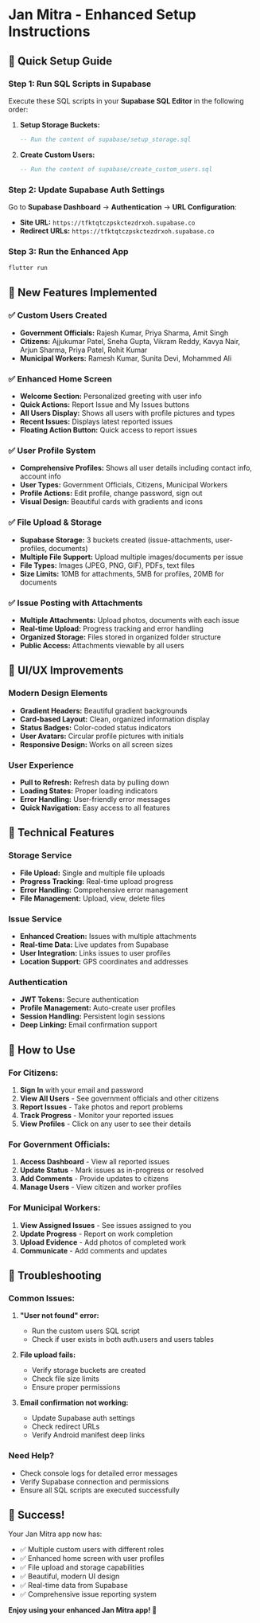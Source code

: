 # Jan Mitra - Enhanced Setup Instructions

## 🚀 Quick Setup Guide

### **Step 1: Run SQL Scripts in Supabase**

Execute these SQL scripts in your **Supabase SQL Editor** in the following order:

1. **Setup Storage Buckets:**
   ```sql
   -- Run the content of supabase/setup_storage.sql
   ```

2. **Create Custom Users:**
   ```sql
   -- Run the content of supabase/create_custom_users.sql
   ```

### **Step 2: Update Supabase Auth Settings**

Go to **Supabase Dashboard** → **Authentication** → **URL Configuration**:

- **Site URL:** `https://tfktqtczpskctezdrxoh.supabase.co`
- **Redirect URLs:** `https://tfktqtczpskctezdrxoh.supabase.co`

### **Step 3: Run the Enhanced App**

```bash
flutter run
```

## 🎯 New Features Implemented

### **✅ Custom Users Created**
- **Government Officials:** Rajesh Kumar, Priya Sharma, Amit Singh
- **Citizens:** Ajjukumar Patel, Sneha Gupta, Vikram Reddy, Kavya Nair, Arjun Sharma, Priya Patel, Rohit Kumar
- **Municipal Workers:** Ramesh Kumar, Sunita Devi, Mohammed Ali

### **✅ Enhanced Home Screen**
- **Welcome Section:** Personalized greeting with user info
- **Quick Actions:** Report Issue and My Issues buttons
- **All Users Display:** Shows all users with profile pictures and types
- **Recent Issues:** Displays latest reported issues
- **Floating Action Button:** Quick access to report issues

### **✅ User Profile System**
- **Comprehensive Profiles:** Shows all user details including contact info, account info
- **User Types:** Government Officials, Citizens, Municipal Workers
- **Profile Actions:** Edit profile, change password, sign out
- **Visual Design:** Beautiful cards with gradients and icons

### **✅ File Upload & Storage**
- **Supabase Storage:** 3 buckets created (issue-attachments, user-profiles, documents)
- **Multiple File Support:** Upload multiple images/documents per issue
- **File Types:** Images (JPEG, PNG, GIF), PDFs, text files
- **Size Limits:** 10MB for attachments, 5MB for profiles, 20MB for documents

### **✅ Issue Posting with Attachments**
- **Multiple Attachments:** Upload photos, documents with each issue
- **Real-time Upload:** Progress tracking and error handling
- **Organized Storage:** Files stored in organized folder structure
- **Public Access:** Attachments viewable by all users

## 🎨 UI/UX Improvements

### **Modern Design Elements**
- **Gradient Headers:** Beautiful gradient backgrounds
- **Card-based Layout:** Clean, organized information display
- **Status Badges:** Color-coded status indicators
- **User Avatars:** Circular profile pictures with initials
- **Responsive Design:** Works on all screen sizes

### **User Experience**
- **Pull to Refresh:** Refresh data by pulling down
- **Loading States:** Proper loading indicators
- **Error Handling:** User-friendly error messages
- **Quick Navigation:** Easy access to all features

## 🔧 Technical Features

### **Storage Service**
- **File Upload:** Single and multiple file uploads
- **Progress Tracking:** Real-time upload progress
- **Error Handling:** Comprehensive error management
- **File Management:** Upload, view, delete files

### **Issue Service**
- **Enhanced Creation:** Issues with multiple attachments
- **Real-time Data:** Live updates from Supabase
- **User Integration:** Links issues to user profiles
- **Location Support:** GPS coordinates and addresses

### **Authentication**
- **JWT Tokens:** Secure authentication
- **Profile Management:** Auto-create user profiles
- **Session Handling:** Persistent login sessions
- **Deep Linking:** Email confirmation support

## 📱 How to Use

### **For Citizens:**
1. **Sign In** with your email and password
2. **View All Users** - See government officials and other citizens
3. **Report Issues** - Take photos and report problems
4. **Track Progress** - Monitor your reported issues
5. **View Profiles** - Click on any user to see their details

### **For Government Officials:**
1. **Access Dashboard** - View all reported issues
2. **Update Status** - Mark issues as in-progress or resolved
3. **Add Comments** - Provide updates to citizens
4. **Manage Users** - View citizen and worker profiles

### **For Municipal Workers:**
1. **View Assigned Issues** - See issues assigned to you
2. **Update Progress** - Report on work completion
3. **Upload Evidence** - Add photos of completed work
4. **Communicate** - Add comments and updates

## 🚨 Troubleshooting

### **Common Issues:**

1. **"User not found" error:**
   - Run the custom users SQL script
   - Check if user exists in both auth.users and users tables

2. **File upload fails:**
   - Verify storage buckets are created
   - Check file size limits
   - Ensure proper permissions

3. **Email confirmation not working:**
   - Update Supabase auth settings
   - Check redirect URLs
   - Verify Android manifest deep links

### **Need Help?**
- Check console logs for detailed error messages
- Verify Supabase connection and permissions
- Ensure all SQL scripts are executed successfully

## 🎉 Success!

Your Jan Mitra app now has:
- ✅ Multiple custom users with different roles
- ✅ Enhanced home screen with user profiles
- ✅ File upload and storage capabilities
- ✅ Beautiful, modern UI design
- ✅ Real-time data from Supabase
- ✅ Comprehensive issue reporting system

**Enjoy using your enhanced Jan Mitra app! 🚀**

